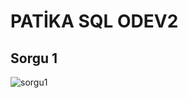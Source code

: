 # PATİKA SQL ODEV2

## Sorgu 1 

![sorgu1](https://user-images.githubusercontent.com/126318073/222881834-9d02b4d3-1ca9-4113-8187-afe0d3ee8002.png)
